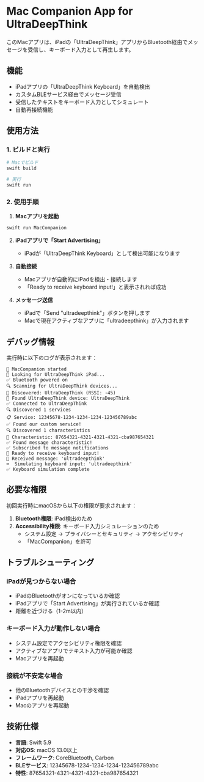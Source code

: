 # Mac Companion App for UltraDeepThink

このMacアプリは、iPadの「UltraDeepThink」アプリからBluetooth経由でメッセージを受信し、キーボード入力として再生します。

## 機能

- iPadアプリの「UltraDeepThink Keyboard」を自動検出
- カスタムBLEサービス経由でメッセージ受信
- 受信したテキストをキーボード入力としてシミュレート
- 自動再接続機能

## 使用方法

### 1. ビルドと実行

```bash
# Macでビルド
swift build

# 実行
swift run
```

### 2. 使用手順

1. **Macアプリを起動**
```bash
swift run MacCompanion
```

2. **iPadアプリで「Start Advertising」**
   - iPadが「UltraDeepThink Keyboard」として検出可能になります

3. **自動接続**
   - Macアプリが自動的にiPadを検出・接続します
   - 「Ready to receive keyboard input!」と表示されれば成功

4. **メッセージ送信**
   - iPadで「Send "ultradeepthink"」ボタンを押します
   - Macで現在アクティブなアプリに「ultradeepthink」が入力されます

## デバッグ情報

実行時に以下のログが表示されます：

```
🚀 MacCompanion started
📱 Looking for UltraDeepThink iPad...
✅ Bluetooth powered on
🔍 Scanning for UltraDeepThink devices...
📡 Discovered: UltraDeepThink (RSSI: -45)
🎯 Found UltraDeepThink device: UltraDeepThink
✅ Connected to UltraDeepThink
🔍 Discovered 1 services
📋 Service: 12345678-1234-1234-1234-123456789abc
✅ Found our custom service!
🔍 Discovered 1 characteristics
📝 Characteristic: 87654321-4321-4321-4321-cba987654321
✅ Found message characteristic!
✅ Subscribed to message notifications
🎹 Ready to receive keyboard input!
📨 Received message: 'ultradeepthink'
⌨️  Simulating keyboard input: 'ultradeepthink'
✅ Keyboard simulation complete
```

## 必要な権限

初回実行時にmacOSから以下の権限が要求されます：

1. **Bluetooth権限**: iPad検出のため
2. **Accessibility権限**: キーボード入力シミュレーションのため
   - システム設定 → プライバシーとセキュリティ → アクセシビリティ
   - 「MacCompanion」を許可

## トラブルシューティング

### iPadが見つからない場合
- iPadのBluetoothがオンになっているか確認
- iPadアプリで「Start Advertising」が実行されているか確認
- 距離を近づける（1-2m以内）

### キーボード入力が動作しない場合
- システム設定でアクセシビリティ権限を確認
- アクティブなアプリでテキスト入力が可能か確認
- Macアプリを再起動

### 接続が不安定な場合
- 他のBluetoothデバイスとの干渉を確認
- iPadアプリを再起動
- Macのアプリを再起動

## 技術仕様

- **言語**: Swift 5.9
- **対応OS**: macOS 13.0以上
- **フレームワーク**: CoreBluetooth, Carbon
- **BLEサービス**: 12345678-1234-1234-1234-123456789abc
- **特性**: 87654321-4321-4321-4321-cba987654321